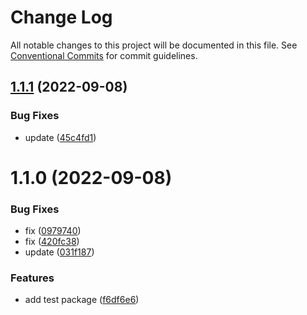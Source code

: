 # Change Log

All notable changes to this project will be documented in this file.
See [Conventional Commits](https://conventionalcommits.org) for commit guidelines.

## [1.1.1](https://github.com/PeopleWhoListenToStories/lx-lib/compare/@lx/test@1.1.0...@lx/test@1.1.1) (2022-09-08)


### Bug Fixes

* update ([45c4fd1](https://github.com/PeopleWhoListenToStories/lx-lib/commit/45c4fd1795bdf9ab33ceac992700e72b15b530b4))





# 1.1.0 (2022-09-08)


### Bug Fixes

* fix ([0979740](https://github.com/PeopleWhoListenToStories/lx-lib/commit/0979740ca0739b948979b55c5ec77d9d8e0d03d5))
* fix ([420fc38](https://github.com/PeopleWhoListenToStories/lx-lib/commit/420fc38103c68d9267b87dc9ab3a7f3053ab2012))
* update ([031f187](https://github.com/PeopleWhoListenToStories/lx-lib/commit/031f1872a4e70ab431ca0e3dd3e147db9047dce4))


### Features

* add test package ([f6df6e6](https://github.com/PeopleWhoListenToStories/lx-lib/commit/f6df6e65b48d03f98605ff0a3b1c631bb387cfc9))

